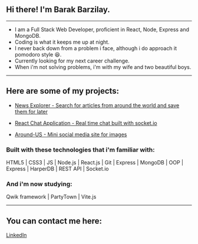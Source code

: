 ## Hi there! I'm Barak Barzilay.

__________________________________
- I am a Full Stack Web Developer, proficient in React, Node, Express and MongoDB.
- Coding is what it keeps me up at night.
- I never back down from a problem i face, although i do approach it pomodoro style :laughing:.
- Currently looking for my next career challenge.
- When i'm not solving problems, i'm with my wife and two beautiful boys.

_____________________________________
## Here are some of my projects:
* [News Explorer - Search for articles from around the world and save them for later](https://github.com/BarakB1991/news-explorer-frontend)

* [React Chat Application - Real time chat built with socket.io](https://github.com/BarakB1991/chat-app)

* [Around-US - Mini social media site for images](https://github.com/BarakB1991/react-around-api-full)

### Built with these technologies that i'm familiar with:
HTML5 | CSS3 | JS | Node.js | React.js | Git | Express | MongoDB | OOP | Express | HarperDB | REST API | Socket.io 

### And i'm now studying:
Qwik framework | PartyTown | Vite.js

____________________________________
## You can contact me here:
[LinkedIn](https://linkedin.com/in/BarakBarzilay)
